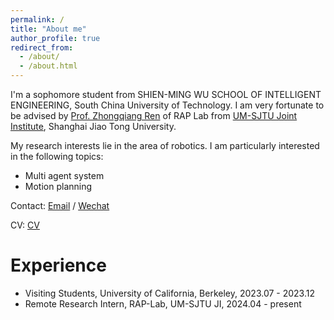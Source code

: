 ```yaml
---
permalink: /
title: "About me"
author_profile: true
redirect_from: 
  - /about/
  - /about.html
---
```


I'm a sophomore student from SHIEN-MING WU SCHOOL OF INTELLIGENT ENGINEERING, South China  University of Technology. I am very fortunate to be advised by [Prof. Zhongqiang Ren](https://rap-lab.github.io/) of RAP Lab from [UM-SJTU Joint Institute](https://www.ji.sjtu.edu.cn/), Shanghai Jiao Tong University. 

My research interests lie in the area of robotics. I am particularly interested in the following topics:
* Multi agent system
* Motion planning

Contact: [Email](mailto:davidzhou718@gmail.com) / [Wechat](../images/wechat.jpg) 

CV: [CV](../assets/Shuai_Zhou_cv.pdf)


Experience
======
* Visiting Students, University of California, Berkeley, 2023.07 - 2023.12
* Remote Research Intern, RAP-Lab, UM-SJTU JI, 2024.04 - present

